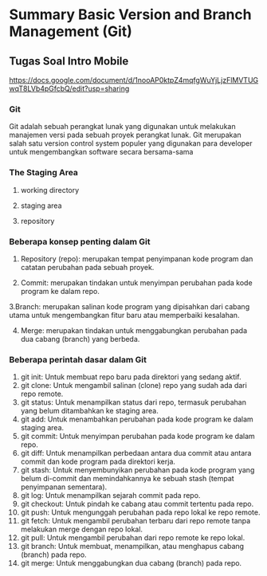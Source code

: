 # Summary Basic Version and Branch Management (Git)

## Tugas Soal Intro Mobile

<https://docs.google.com/document/d/1nooAP0ktpZ4mqfgWuYjLjzFlMVTUGwqT8LVb4pGfcbQ/edit?usp=sharing>

### Git

Git adalah sebuah perangkat lunak yang digunakan untuk melakukan manajemen versi pada sebuah proyek perangkat lunak. Git merupakan salah satu version control system populer yang digunakan para developer untuk mengembangkan software secara bersama-sama

### The Staging Area

1. working directory

2. staging area

3. repository

### Beberapa konsep penting dalam Git

1. Repository (repo): merupakan tempat penyimpanan kode program dan catatan perubahan pada sebuah proyek.

2. Commit: merupakan tindakan untuk menyimpan perubahan pada kode program ke dalam repo.

3.Branch: merupakan salinan kode program yang dipisahkan dari cabang utama untuk mengembangkan fitur baru atau memperbaiki kesalahan.

4. Merge: merupakan tindakan untuk menggabungkan perubahan pada dua cabang (branch) yang berbeda.

### Beberapa perintah dasar dalam Git

1. git init: Untuk membuat repo baru pada direktori yang sedang aktif.
2. git clone: Untuk mengambil salinan (clone) repo yang sudah ada dari repo remote.
3. git status: Untuk menampilkan status dari repo, termasuk perubahan yang belum ditambahkan ke staging area.
4. git add: Untuk menambahkan perubahan pada kode program ke dalam staging area.
5. git commit: Untuk menyimpan perubahan pada kode program ke dalam repo.
6. git diff: Untuk menampilkan perbedaan antara dua commit atau antara commit dan kode program pada direktori kerja.
7. git stash: Untuk menyembunyikan perubahan pada kode program yang belum di-commit dan memindahkannya ke sebuah stash (tempat penyimpanan sementara).
8. git log: Untuk menampilkan sejarah commit pada repo.
9. git checkout: Untuk pindah ke cabang atau commit tertentu pada repo.
10. git push: Untuk mengunggah perubahan pada repo lokal ke repo remote.
11. git fetch: Untuk mengambil perubahan terbaru dari repo remote tanpa melakukan merge dengan repo lokal.
12. git pull: Untuk mengambil perubahan dari repo remote ke repo lokal.
13. git branch: Untuk membuat, menampilkan, atau menghapus cabang (branch) pada repo.
14. git merge: Untuk menggabungkan dua cabang (branch) pada repo.

